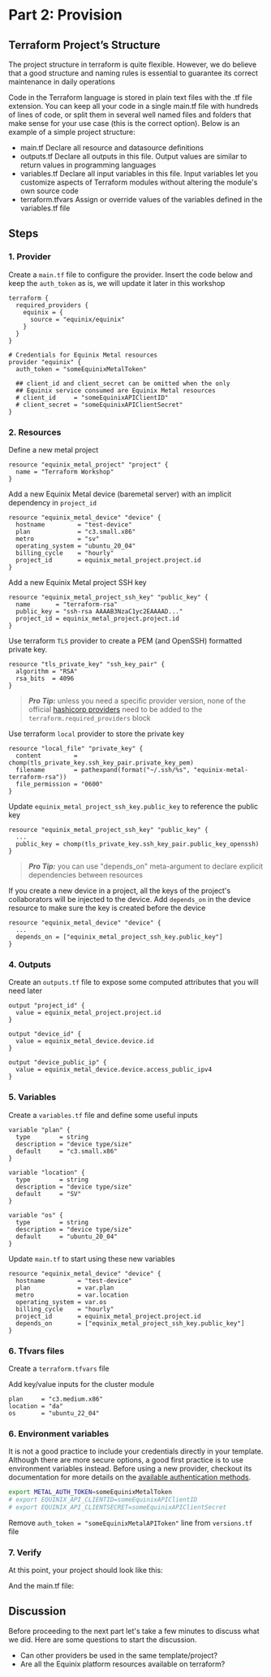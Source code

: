 <!-- See https://squidfunk.github.io/mkdocs-material/reference/ -->
# Part 2: Provision

## Terraform Project’s Structure

The project structure in terraform is quite flexible. However, we do believe that a good structure and naming rules is essential to guarantee its correct maintenance in daily operations

Code in the Terraform language is stored in plain text files with the .tf file extension. You can keep all your code in a single main.tf file with hundreds of lines of code, or split them in several well named files and folders that make sense for your use case (this is the correct option).  Below is an example of a simple project structure:

* main.tf Declare all resource and datasource definitions
* outputs.tf Declare all outputs in this file. Output values are similar to return values in programming languages
* variables.tf Declare all input variables in this file. Input variables let you customize aspects of Terraform modules without altering the module's own source code
* terraform.tfvars Assign or override values of the variables defined in the variables.tf file

## Steps

### 1. Provider

Create a `main.tf` file to configure the provider. Insert the code below and keep the `auth_token` as is, we will update it later in this workshop

```hcl
terraform {
  required_providers {
    equinix = {
      source = "equinix/equinix"
    }
  }
}

# Credentials for Equinix Metal resources
provider "equinix" {
  auth_token = "someEquinixMetalToken"

  ## client_id and client_secret can be omitted when the only
  ## Equinix service consumed are Equinix Metal resources
  # client_id     = "someEquinixAPIClientID"
  # client_secret = "someEquinixAPIClientSecret"
}
```

### 2. Resources

Define a new metal project

```hcl
resource "equinix_metal_project" "project" {
  name = "Terraform Workshop"
}
```

Add a new Equinix Metal device (baremetal server) with an implicit dependency in `project_id`

```hcl
resource "equinix_metal_device" "device" {
  hostname         = "test-device"
  plan             = "c3.small.x86"
  metro            = "sv"
  operating_system = "ubuntu_20_04"
  billing_cycle    = "hourly"
  project_id       = equinix_metal_project.project.id
}
```

Add a new Equinix Metal project SSH key 

```hcl
resource "equinix_metal_project_ssh_key" "public_key" {
  name       = "terraform-rsa"
  public_key = "ssh-rsa AAAAB3NzaC1yc2EAAAAD..."
  project_id = equinix_metal_project.project.id
}
```

Use terraform `TLS` provider to create a PEM (and OpenSSH) formatted private key.

```hcl
resource "tls_private_key" "ssh_key_pair" {
  algorithm = "RSA"
  rsa_bits  = 4096
}
```

> **_Pro Tip:_** unless you need a specific provider version, none of the official [hashicorp providers](https://registry.terraform.io/namespaces/hashicorp) need to be added to the `terraform.required_providers` block

Use terraform `local` provider to store the private key

```hcl
resource "local_file" "private_key" {
  content         = chomp(tls_private_key.ssh_key_pair.private_key_pem)
  filename        = pathexpand(format("~/.ssh/%s", "equinix-metal-terraform-rsa"))
  file_permission = "0600"
}
```

Update `equinix_metal_project_ssh_key.public_key` to reference the public key

```hcl
resource "equinix_metal_project_ssh_key" "public_key" {
  ...
  public_key = chomp(tls_private_key.ssh_key_pair.public_key_openssh)
}
```

> **_Pro Tip:_** you can use "depends_on" meta-argument to declare explicit dependencies between resources
 
If you create a new device in a project, all the keys of the project's collaborators will be injected to the device. Add `depends_on` in the device resource to make sure the key is created before the device

```hcl
resource "equinix_metal_device" "device" {
  ...
  depends_on = ["equinix_metal_project_ssh_key.public_key"]
}
```

### 4. Outputs

Create an `outputs.tf` file to expose some computed attributes that you will need later

```hcl
output "project_id" {
  value = equinix_metal_project.project.id
}

output "device_id" {
  value = equinix_metal_device.device.id
}

output "device_public_ip" {
  value = equinix_metal_device.device.access_public_ipv4
} 
```

### 5. Variables

Create a `variables.tf` file and define some useful inputs

```hcl
variable "plan" {
  type        = string
  description = "device type/size"
  default     = "c3.small.x86"
}

variable "location" {
  type        = string
  description = "device type/size"
  default     = "SV"
}

variable "os" {
  type        = string
  description = "device type/size"
  default     = "ubuntu_20_04"
}
```

Update `main.tf` to start using these new variables

```
resource "equinix_metal_device" "device" {
  hostname         = "test-device"
  plan             = var.plan
  metro            = var.location
  operating_system = var.os
  billing_cycle    = "hourly"
  project_id       = equinix_metal_project.project.id
  depends_on       = ["equinix_metal_project_ssh_key.public_key"]
}
```

### 6. Tfvars files

Create a `terraform.tfvars` file

Add key/value inputs for the cluster module

```
plan     = "c3.medium.x86"
location = "da"
os       = "ubuntu_22_04"
```

### 6. Environment variables

It is not a good practice to include your credentials directly in your template. Although there are more secure options, a good first practice is to use environment variables instead. Before using a new provider, checkout its documentation for more details on the [available authentication methods](https://registry.terraform.io/providers/equinix/equinix/latest/docs).

```sh
export METAL_AUTH_TOKEN=someEquinixMetalToken
# export EQUINIX_API_CLIENTID=someEquinixAPIClientID
# export EQUINIX_API_CLIENTSECRET=someEquinixAPIClientSecret
```

Remove `auth_token = "someEquinixMetalAPIToken"` line from `versions.tf` file

### 7. Verify

At this point, your project should look like this:

<!-- [[ADD IMAGE OF THE PROJECT TREE ]] -->

And the main.tf file:

<!-- [[ADD IMAGE OF THE MAIN FILE ]] -->

## Discussion

Before proceeding to the next part let's take a few minutes to discuss what we did. Here are some questions to start the discussion.

* Can other providers be used in the same template/project?
* Are all the Equinix platform resources available on terraform?

